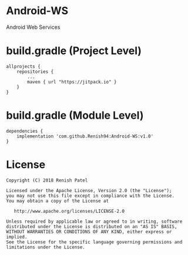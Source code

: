 # Android-WS
Android Web Services

# build.gradle (Project Level)
    allprojects {
        repositories {
            ...
            maven { url "https://jitpack.io" }
        }
    }

# build.gradle (Module Level)
    dependencies {
        implementation 'com.github.Renish94:Android-WS:v1.0'
    }

# License
    Copyright (C) 2018 Renish Patel

    Licensed under the Apache License, Version 2.0 (the "License");
    you may not use this file except in compliance with the License.
    You may obtain a copy of the License at

       http://www.apache.org/licenses/LICENSE-2.0

    Unless required by applicable law or agreed to in writing, software
    distributed under the License is distributed on an "AS IS" BASIS,
    WITHOUT WARRANTIES OR CONDITIONS OF ANY KIND, either express or implied.
    See the License for the specific language governing permissions and
    limitations under the License.
